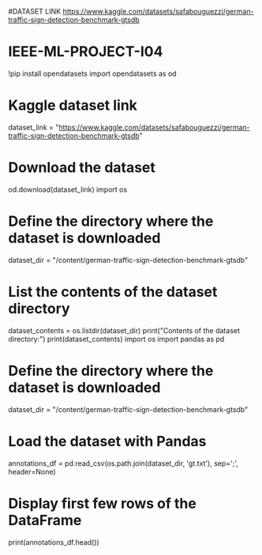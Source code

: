 #DATASET LINK
https://www.kaggle.com/datasets/safabouguezzi/german-traffic-sign-detection-benchmark-gtsdb 


# IEEE-ML-PROJECT-I04
 !pip install opendatasets
import opendatasets as od

# Kaggle dataset link
dataset_link = "https://www.kaggle.com/datasets/safabouguezzi/german-traffic-sign-detection-benchmark-gtsdb"

# Download the dataset
od.download(dataset_link)
import os

# Define the directory where the dataset is downloaded
dataset_dir = "/content/german-traffic-sign-detection-benchmark-gtsdb"

# List the contents of the dataset directory
dataset_contents = os.listdir(dataset_dir)
print("Contents of the dataset directory:")
print(dataset_contents)
import os
import pandas as pd

# Define the directory where the dataset is downloaded
dataset_dir = "/content/german-traffic-sign-detection-benchmark-gtsdb"

# Load the dataset with Pandas
annotations_df = pd.read_csv(os.path.join(dataset_dir, 'gt.txt'), sep=';', header=None)

# Display first few rows of the DataFrame
print(annotations_df.head())





 
          
 
                    
                    
                    
                    
                    
                    

